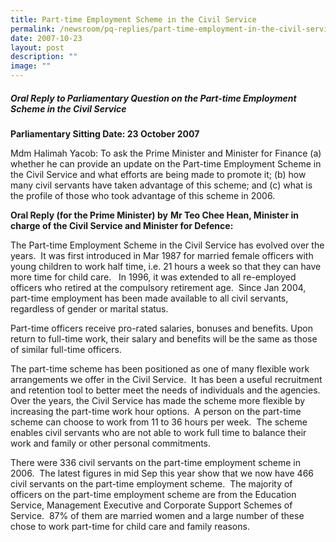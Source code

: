 ```yaml
---
title: Part‑time Employment Scheme in the Civil Service
permalink: /newsroom/pq-replies/part-time-employment-in-the-civil-service/
date: 2007-10-23
layout: post
description: ""
image: ""
---
```

##### Oral Reply to Parliamentary Question on the Part-time Employment Scheme in the Civil Service

**Parliamentary Sitting Date: 23 October 2007**

Mdm Halimah Yacob: To ask the Prime Minister and Minister for Finance (a) whether he can provide an update on the Part-time Employment Scheme in the Civil Service and what efforts are being made to promote it; (b) how many civil servants have taken advantage of this scheme; and (c) what is the profile of those who took advantage of this scheme in 2006.

**Oral Reply (for the Prime Minister) by** **Mr Teo Chee Hean, Minister in charge of the Civil Service and Minister for Defence:**

The Part-time Employment Scheme in the Civil Service has evolved over the years.  It was first introduced in Mar 1987 for married female officers with young children to work half time, i.e. 21 hours a week so that they can have more time for child care.   In 1996, it was extended to all re-employed officers who retired at the compulsory retirement age.  Since Jan 2004, part-time employment has been made available to all civil servants, regardless of gender or marital status. 

Part-time officers receive pro-rated salaries, bonuses and benefits. Upon return to full-time work, their salary and benefits will be the same as those of similar full-time officers. 

The part-time scheme has been positioned as one of many flexible work arrangements we offer in the Civil Service.  It has been a useful recruitment and retention tool to better meet the needs of individuals and the agencies.  Over the years, the Civil Service has made the scheme more flexible by increasing the part-time work hour options.  A person on the part-time scheme can choose to work from 11 to 36 hours per week.  The scheme enables civil servants who are not able to work full time to balance their work and family or other personal commitments. 

There were 336 civil servants on the part-time employment scheme in 2006.  The latest figures in mid Sep this year show that we now have 466 civil servants on the part-time employment scheme.  The majority of officers on the part-time employment scheme are from the Education Service, Management Executive and Corporate Support Schemes of Service.  87% of them are married women and a large number of these chose to work part-time for child care and family reasons.